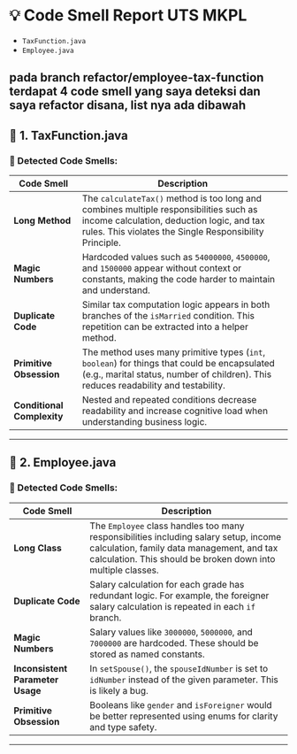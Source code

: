 # 💡 Code Smell Report UTS MKPL

- `TaxFunction.java`
- `Employee.java`

pada branch refactor/employee-tax-function terdapat 4 code smell yang saya deteksi dan saya refactor disana, list nya ada dibawah
---

## 🧾 1. TaxFunction.java

### 🚨 Detected Code Smells:

| Code Smell            | Description |
|------------------------|-------------|
| **Long Method**        | The `calculateTax()` method is too long and combines multiple responsibilities such as income calculation, deduction logic, and tax rules. This violates the Single Responsibility Principle. |
| **Magic Numbers**      | Hardcoded values such as `54000000`, `4500000`, and `1500000` appear without context or constants, making the code harder to maintain and understand. |
| **Duplicate Code**     | Similar tax computation logic appears in both branches of the `isMarried` condition. This repetition can be extracted into a helper method. |
| **Primitive Obsession**| The method uses many primitive types (`int`, `boolean`) for things that could be encapsulated (e.g., marital status, number of children). This reduces readability and testability. |
| **Conditional Complexity** | Nested and repeated conditions decrease readability and increase cognitive load when understanding business logic. |


---

## 🧾 2. Employee.java

### 🚨 Detected Code Smells:

| Code Smell            | Description |
|------------------------|-------------|
| **Long Class**         | The `Employee` class handles too many responsibilities including salary setup, income calculation, family data management, and tax calculation. This should be broken down into multiple classes. |
| **Duplicate Code**     | Salary calculation for each grade has redundant logic. For example, the foreigner salary calculation is repeated in each `if` branch. |
| **Magic Numbers**      | Salary values like `3000000`, `5000000`, and `7000000` are hardcoded. These should be stored as named constants. |
| **Inconsistent Parameter Usage** | In `setSpouse()`, the `spouseIdNumber` is set to `idNumber` instead of the given parameter. This is likely a bug. |
| **Primitive Obsession**| Booleans like `gender` and `isForeigner` would be better represented using enums for clarity and type safety. |


---
